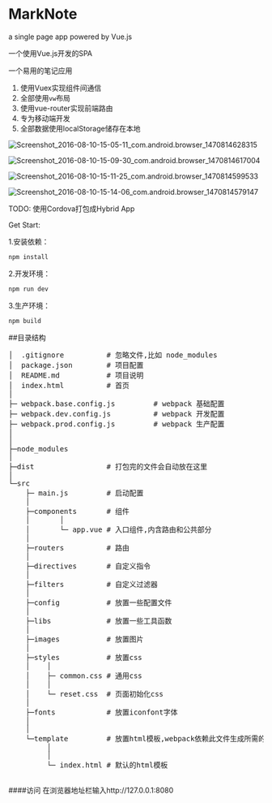 
# MarkNote
a single page app powered by Vue.js

一个使用Vue.js开发的SPA

一个易用的笔记应用

1. 使用Vuex实现组件间通信
2. 全部使用`vw`布局
3. 使用vue-router实现前端路由
4. 专为移动端开发
5. 全部数据使用localStorage储存在本地

 ![Screenshot_2016-08-10-15-05-11_com.android.browser_1470814628315](.\images\Screenshot_2016-08-10-15-05-11_com.android.browser_1470814628315.jpg)



 ![Screenshot_2016-08-10-15-09-30_com.android.browser_1470814617004](.\images\Screenshot_2016-08-10-15-09-30_com.android.browser_1470814617004.jpg)



 ![Screenshot_2016-08-10-15-11-25_com.android.browser_1470814599533](.\images\Screenshot_2016-08-10-15-11-25_com.android.browser_1470814599533.jpg)



 ![Screenshot_2016-08-10-15-14-06_com.android.browser_1470814579147](.\images\Screenshot_2016-08-10-15-14-06_com.android.browser_1470814579147.jpg)



TODO: 使用Cordova打包成Hybrid App

Get Start:

1.安装依赖：
```bash
npm install
```
2.开发环境： 
```bash
npm run dev
```
3.生产环境：
```bash
npm build
```

##目录结构
<pre>
│  .gitignore          # 忽略文件,比如 node_modules
│  package.json        # 项目配置
│  README.md           # 项目说明
│  index.html          # 首页
│
├─ webpack.base.config.js         # webpack 基础配置
├─ webpack.dev.config.js          # webpack 开发配置
├─ webpack.prod.config.js         # webpack 生产配置
│
│
├─node_modules
│
├─dist                 # 打包完的文件会自动放在这里
│
└─src
    ├─ main.js         # 启动配置
    │
    ├─components       # 组件
    │       │
    │       └─ app.vue # 入口组件,内含路由和公共部分
    │
    ├─routers          # 路由
    │
    ├─directives       # 自定义指令
    │
    ├─filters          # 自定义过滤器
    │
    ├─config           # 放置一些配置文件
    │
    ├─libs             # 放置一些工具函数
    │
    ├─images           # 放置图片
    │
    ├─styles           # 放置css
    │    │
    │    ├─ common.css # 通用css
    │    │
    │    └─ reset.css  # 页面初始化css
    │
    ├─fonts            # 放置iconfont字体
    │
    │
    └─template         # 放置html模板,webpack依赖此文件生成所需的html
         │
         │
         └─ index.html # 默认的html模板

</pre>

####访问
在浏览器地址栏输入http://127.0.0.1:8080

